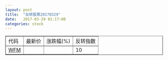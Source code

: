 ```yaml
---
layout: post
title:  "反转股票20170329"
date:   2017-03-29 01:17:00
categories: stock
---
```


<script type="text/javascript">
var stockList = []
stockList.push('gb_wfm');
</script>

<table border="1">
 <tr>
 <td>代码</td>
  <td>最新价</td>
  <td>涨跌幅(%)</td>
 <td>反转指数</td>
</tr>
  <tr id="wfm"><td><a href="http://stock.finance.sina.com.cn/usstock/quotes/WFM.html" target="_blank">WFM</a></td><td></td><td></td><td>10</td></tr>
</table>
